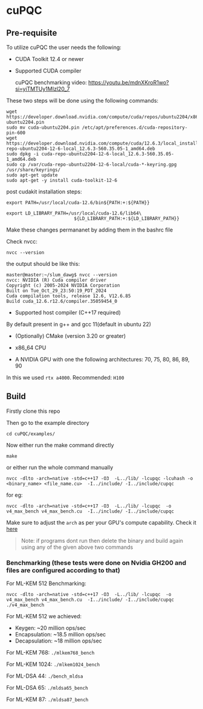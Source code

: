 # cuPQC

## Pre-requisite

To utilize cuPQC the user needs the following:

* CUDA Toolkit 12.4 or newer

* Supported CUDA compiler

  cuPQC benchmarking video: https://youtu.be/mdnXKroR1wo?si=yiTMTUy1MIzl20_7

These two steps will be done using the following commands:

```shell
wget https://developer.download.nvidia.com/compute/cuda/repos/ubuntu2204/x86_64/cuda-ubuntu2204.pin
sudo mv cuda-ubuntu2204.pin /etc/apt/preferences.d/cuda-repository-pin-600
wget https://developer.download.nvidia.com/compute/cuda/12.6.3/local_installers/cuda-repo-ubuntu2204-12-6-local_12.6.3-560.35.05-1_amd64.deb
sudo dpkg -i cuda-repo-ubuntu2204-12-6-local_12.6.3-560.35.05-1_amd64.deb
sudo cp /var/cuda-repo-ubuntu2204-12-6-local/cuda-*-keyring.gpg /usr/share/keyrings/
sudo apt-get update
sudo apt-get -y install cuda-toolkit-12-6
```

post cudakit installation steps:

```shell
export PATH=/usr/local/cuda-12.6/bin${PATH:+:${PATH}}
```

```shell
export LD_LIBRARY_PATH=/usr/local/cuda-12.6/lib64\
                         ${LD_LIBRARY_PATH:+:${LD_LIBRARY_PATH}}
```

Make these changes permananet by adding them in the bashrc file

Check nvcc:
```shell
nvcc --version
```

the output should be like this:

```shell
master@master:~/slum_dawg$ nvcc --version
nvcc: NVIDIA (R) Cuda compiler driver
Copyright (c) 2005-2024 NVIDIA Corporation
Built on Tue_Oct_29_23:50:19_PDT_2024
Cuda compilation tools, release 12.6, V12.6.85
Build cuda_12.6.r12.6/compiler.35059454_0
```


* Supported host compiler (C++17 required)

By default present in g++ and gcc 11(default in ubuntu 22)


* (Optionally) CMake (version 3.20 or greater)

* x86_64 CPU

* A NVIDIA GPU with one the following architectures: 70, 75, 80, 86, 89, 90

In this we used `rtx a4000`. Recommended: `H100`


## Build

Firstly clone this repo

Then go to the example directory

```shell
cd cuPQC/examples/
```

Now either run the make command directly

```shell
make
```

or either run the whole command manually

```shell
nvcc -dlto -arch=native -std=c++17 -O3  -L../lib/ -lcupqc -lcuhash -o <binary_name> <file_name.cu>  -I../include/ -I../include/cupqc
```

for eg:
```shell
nvcc -dlto -arch=native -std=c++17 -O3  -L../lib/ -lcupqc  -o v4_max_bench v4_max_bench.cu  -I../include/ -I../include/cupqc
```

Make sure to adjust the `arch` as per your GPU's compute capability. Check it [here](https://developer.nvidia.com/cuda-gpus)

> Note: if programs dont run then delete the binary and build again using any of the given above two commands

### Benchmarking (these tests were done on Nvidia GH200 and files are configured according to that)

For ML-KEM 512 Benchmarking:
```shell
nvcc -dlto -arch=native -std=c++17 -O3  -L../lib/ -lcupqc  -o v4_max_bench v4_max_bench.cu  -I../include/ -I../include/cupqc
./v4_max_bench
```
For ML-KEM 512 we achieved:

* Keygen: ~20 million ops/sec
* Encapsulation: ~18.5 million ops/sec
* Decapsulation: ~18 million ops/sec


For ML-KEM 768: `./mlkem768_bench`

For ML-KEM 1024: `./mlkem1024_bench`

For ML-DSA 44: `./bench_mldsa`

For ML-DSA 65: `./mldsa65_bench`

For ML-KEM 87: `./mldsa87_bench`
